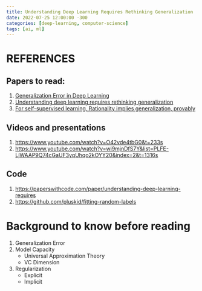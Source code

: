 ```yaml
---
title: Understanding Deep Learning Requires Rethinking Generalization
date: 2022-07-25 12:00:00 -300
categories: [deep-learning, computer-science]
tags: [ai, ml]
---
```


# REFERENCES

## Papers to read:
1. [Generalization Error in Deep Learning](https://arxiv.org/pdf/1808.01174.pdf)
2. [Understanding deep learning requires rethinking generalization](https://arxiv.org/abs/1611.03530)
3. [For self-supervised learning, Rationality implies generalization, provably](https://arxiv.org/pdf/2010.08508.pdf)

## Videos and presentations
1. https://www.youtube.com/watch?v=O42vde4tbG0&t=233s
2. https://www.youtube.com/watch?v=wi9mjnDfS7Y&list=PLFE-LjWAAP9Q74cGaUF3yqUhqo2kOYY20&index=2&t=1316s

## Code
1. https://paperswithcode.com/paper/understanding-deep-learning-requires
2. https://github.com/pluskid/fitting-random-labels

# Background to know before reading
1. Generalization Error
2. Model Capacity
    - Universal Approximation Theory
    - VC Dimension
3. Regularization
    - Explicit
    - Implicit